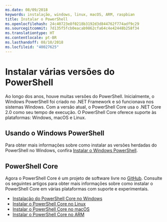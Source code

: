 ```yaml
---
ms.date: 08/09/2018
keywords: instalação, windows, linux, macOS, ARM, raspbian
title: Instalar o PowerShell
ms.openlocfilehash: 24c40723e8f0218b3192d3d844762f774adf9c29
ms.sourcegitcommit: 7d135f5fcb0eacab9862cfa64c4e42448b258f34
ms.translationtype: HT
ms.contentlocale: pt-BR
ms.lasthandoff: 08/10/2018
ms.locfileid: "40027625"
---
```

# <a name="installing-various-versions-of-powershell"></a>Instalar várias versões do PowerShell

Ao longo dos anos, houve muitas versões do PowerShell. Inicialmente, o Windows PowerShell foi criado no .NET Framework e só funcionava nos sistemas Windows. Com a versão atual, o PowerShell Core usa o .NET Core 2.0 como seu tempo de execução. O PowerShell Core oferece suporte às plataformas: Windows, macOS e Linux.

## <a name="windows-powershell"></a>Usando o Windows PowerShell

Para obter mais informações sobre como instalar as versões herdadas do PowerShell no Windows, confira [Instalar o Windows PowerShell](installing-windows-powershell.md).

## <a name="powershell-core"></a>PowerShell Core

Agora o PowerShell Core é um projeto de software livre no [GitHub](https://github.com/powershell/powershell).
Consulte os seguintes artigos para obter mais informações sobre como instalar o PowerShell Core em várias plataformas com suporte e experimentais.

- [Instalação do PowerShell Core no Windows](Installing-PowerShell-Core-on-Windows.md)
- [Instalar o PowerShell Core no Linux](Installing-PowerShell-Core-on-Linux.md)
- [Instalar o PowerShell Core no macOS](Installing-PowerShell-Core-on-macOS.md)
- [Instalar o PowerShell Core no ARM](PowerShell-Core-on-ARM.md)
